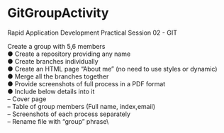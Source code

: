 # GitGroupActivity
Rapid Application Development Practical Session 02 - GIT

Create a group with 5,6 members\
● Create a repository providing any name\
● Create branches individually\
● Create an HTML page “About me” (no need to use styles or dynamic)\
● Merge all the branches together\
● Provide screenshots of full process in a PDF format\
● Include below details into it\
– Cover page\
– Table of group members (Full name, index,email)\
– Screenshots of each process separately\
– Rename file with “group” phrase\
